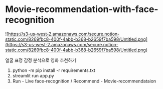 # Movie-recommendation-with-face-recognition
![https://s3-us-west-2.amazonaws.com/secure.notion-static.com/8269fbc8-400f-4abb-b368-b2659f7ba598/Untitled.png](https://s3-us-west-2.amazonaws.com/secure.notion-static.com/8269fbc8-400f-4abb-b368-b2659f7ba598/Untitled.png)

얼굴 표정 감정 분석으로 영화 추천하기

1. python -m pip install -r requirements.txt
2. streamlit run app.py
3. Run - Live face-recognition / Recommend - Movie-recommendataion
